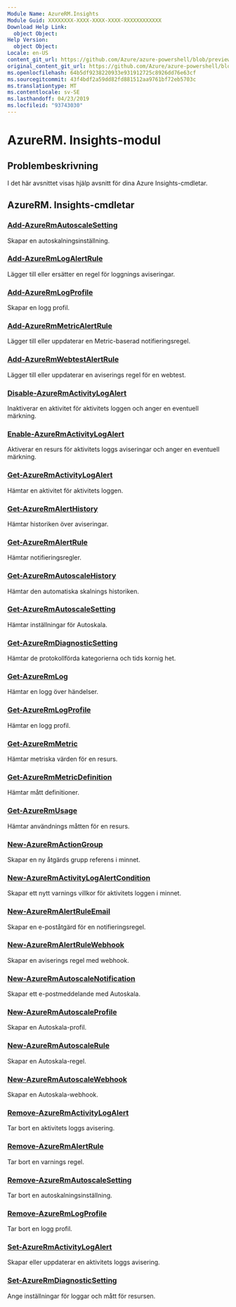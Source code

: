 ```yaml
---
Module Name: AzureRM.Insights
Module Guid: XXXXXXXX-XXXX-XXXX-XXXX-XXXXXXXXXXXX
Download Help Link:
  object Object: 
Help Version:
  object Object: 
Locale: en-US
content_git_url: https://github.com/Azure/azure-powershell/blob/preview/src/ResourceManager/Insights/Commands.Insights/help/AzureRM.Insights.md
original_content_git_url: https://github.com/Azure/azure-powershell/blob/preview/src/ResourceManager/Insights/Commands.Insights/help/AzureRM.Insights.md
ms.openlocfilehash: 64b5df9238220933e931912725c8926dd76e63cf
ms.sourcegitcommit: 43f4bdf2a59dd82fd881512aa9761bf72eb5703c
ms.translationtype: MT
ms.contentlocale: sv-SE
ms.lasthandoff: 04/23/2019
ms.locfileid: "93743030"
---
```

# AzureRM. Insights-modul
## Problembeskrivning
I det här avsnittet visas hjälp avsnitt för dina Azure Insights-cmdletar.

## AzureRM. Insights-cmdletar
### [Add-AzureRmAutoscaleSetting](Add-AzureRmAutoscaleSetting.md)
Skapar en autoskalningsinställning.

### [Add-AzureRmLogAlertRule](Add-AzureRmLogAlertRule.md)
Lägger till eller ersätter en regel för loggnings aviseringar.

### [Add-AzureRmLogProfile](Add-AzureRmLogProfile.md)
Skapar en logg profil.

### [Add-AzureRmMetricAlertRule](Add-AzureRmMetricAlertRule.md)
Lägger till eller uppdaterar en Metric-baserad notifieringsregel.

### [Add-AzureRmWebtestAlertRule](Add-AzureRmWebtestAlertRule.md)
Lägger till eller uppdaterar en aviserings regel för en webtest.

### [Disable-AzureRmActivityLogAlert](Disable-AzureRmActivityLogAlert.md)
Inaktiverar en aktivitet för aktivitets loggen och anger en eventuell märkning.

### [Enable-AzureRmActivityLogAlert](Enable-AzureRmActivityLogAlert.md)
Aktiverar en resurs för aktivitets loggs aviseringar och anger en eventuell märkning.

### [Get-AzureRmActivityLogAlert](Get-AzureRmActivityLogAlert.md)
Hämtar en aktivitet för aktivitets loggen.

### [Get-AzureRmAlertHistory](Get-AzureRmAlertHistory.md)
Hämtar historiken över aviseringar.

### [Get-AzureRmAlertRule](Get-AzureRmAlertRule.md)
Hämtar notifieringsregler.

### [Get-AzureRmAutoscaleHistory](Get-AzureRmAutoscaleHistory.md)
Hämtar den automatiska skalnings historiken.

### [Get-AzureRmAutoscaleSetting](Get-AzureRmAutoscaleSetting.md)
Hämtar inställningar för Autoskala.

### [Get-AzureRmDiagnosticSetting](Get-AzureRmDiagnosticSetting.md)
Hämtar de protokollförda kategorierna och tids kornig het.

### [Get-AzureRmLog](Get-AzureRmLog.md)
Hämtar en logg över händelser.

### [Get-AzureRmLogProfile](Get-AzureRmLogProfile.md)
Hämtar en logg profil.

### [Get-AzureRmMetric](Get-AzureRmMetric.md)
Hämtar metriska värden för en resurs.

### [Get-AzureRmMetricDefinition](Get-AzureRmMetricDefinition.md)
Hämtar mått definitioner.

### [Get-AzureRmUsage](Get-AzureRmUsage.md)
Hämtar användnings måtten för en resurs.

### [New-AzureRmActionGroup](New-AzureRmActionGroup.md)
Skapar en ny åtgärds grupp referens i minnet.

### [New-AzureRmActivityLogAlertCondition](New-AzureRmActivityLogAlertCondition.md)
Skapar ett nytt varnings villkor för aktivitets loggen i minnet.

### [New-AzureRmAlertRuleEmail](New-AzureRmAlertRuleEmail.md)
Skapar en e-poståtgärd för en notifieringsregel.

### [New-AzureRmAlertRuleWebhook](New-AzureRmAlertRuleWebhook.md)
Skapar en aviserings regel med webhook.

### [New-AzureRmAutoscaleNotification](New-AzureRmAutoscaleNotification.md)
Skapar ett e-postmeddelande med Autoskala.

### [New-AzureRmAutoscaleProfile](New-AzureRmAutoscaleProfile.md)
Skapar en Autoskala-profil.

### [New-AzureRmAutoscaleRule](New-AzureRmAutoscaleRule.md)
Skapar en Autoskala-regel.

### [New-AzureRmAutoscaleWebhook](New-AzureRmAutoscaleWebhook.md)
Skapar en Autoskala-webhook.

### [Remove-AzureRmActivityLogAlert](Remove-AzureRmActivityLogAlert.md)
Tar bort en aktivitets loggs avisering.

### [Remove-AzureRmAlertRule](Remove-AzureRmAlertRule.md)
Tar bort en varnings regel.

### [Remove-AzureRmAutoscaleSetting](Remove-AzureRmAutoscaleSetting.md)
Tar bort en autoskalningsinställning.

### [Remove-AzureRmLogProfile](Remove-AzureRmLogProfile.md)
Tar bort en logg profil.

### [Set-AzureRmActivityLogAlert](Set-AzureRmActivityLogAlert.md)
Skapar eller uppdaterar en aktivitets loggs avisering.

### [Set-AzureRmDiagnosticSetting](Set-AzureRmDiagnosticSetting.md)
Ange inställningar för loggar och mått för resursen.
